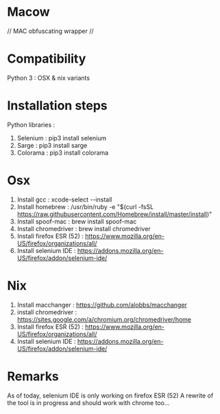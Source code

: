 # Macow
// MAC obfuscating wrapper //

# Compatibility
Python 3 : OSX & nix variants

# Installation steps
Python libraries :

1) Selenium : pip3 install selenium
2) Sarge : pip3 install sarge
3) Colorama : pip3 install colorama

# Osx
1) Install gcc : xcode-select --install
2) Install homebrew : /usr/bin/ruby -e "$(curl -fsSL https://raw.githubusercontent.com/Homebrew/install/master/install)"
3) Install spoof-mac : brew install spoof-mac
4) Install chromedriver : brew install chromedriver
5) Install firefox ESR (52) : https://www.mozilla.org/en-US/firefox/organizations/all/
6) Install selenium IDE : https://addons.mozilla.org/en-US/firefox/addon/selenium-ide/

# Nix
1) Install macchanger : https://github.com/alobbs/macchanger
2) install chromedriver : https://sites.google.com/a/chromium.org/chromedriver/home
3) Install firefox ESR (52) : https://www.mozilla.org/en-US/firefox/organizations/all/
4) Install selenium IDE : https://addons.mozilla.org/en-US/firefox/addon/selenium-ide/

# Remarks
As of today, selenium IDE is only working on firefox ESR (52)
A rewrite of the tool is in progress and should work with chrome too...





